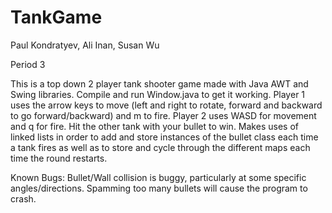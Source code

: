 # TankGame
Paul Kondratyev, Ali Inan, Susan Wu

Period 3

This is a top down 2 player tank shooter game made with Java AWT and Swing libraries.
Compile and run Window.java to get it working.
Player 1 uses the arrow keys to move (left and right to rotate, forward and backward to go forward/backward)
and m to fire.
Player 2 uses WASD for movement and q for fire.
Hit the other tank with your bullet to win.
Makes uses of linked lists in order to add and store instances of the bullet class each time a tank fires as well as to store and cycle through the different maps each time the round restarts.

Known Bugs:
Bullet/Wall collision is buggy, particularly at some specific angles/directions.
Spamming too many bullets will cause the program to crash.
